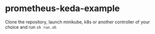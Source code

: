 # prometheus-keda-example

Clone the repository, launch minikube, k8s or another controller of your choice and run
  `sh run.sh`
